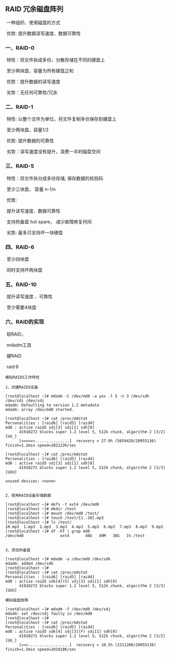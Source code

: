 ## RAID   冗余磁盘阵列

​		一种组织、使用磁盘的方式  

​		优势:  提升数据读写速度、数据可靠性 



### 一、RAID-0

​		特性：将文件拆成多份，分散存储在不同的硬盘上

​		至少两块盘，容量为所有硬盘之和

​		优势：提升数据的读写速度

​		劣势：无任何可靠性/冗余



### 二、RAID-1 

​		特性:  以整个文件为单位，将文件复制多份保存到硬盘上

​		至少两块盘，容量1/2

​		优势: 提升数据的可靠性

​		劣势：读写速度没有提升，浪费一半的磁盘空间



### 三、RAID-5 

​		特性：将文件拆分成多份存储, 保存数据的校验码

​		至少三块盘， 容量 n-1/n 

​		优势: 

​				提升读写速度、数据可靠性

​				支持热备盘 hot spare， 减少故障修复时间 

​		劣势: 最多只支持坏一块硬盘 



### 四、RAID-6 

​		至少四块盘

​		同时支持坏两块盘



### 五、RAID-10

​		提升读写速度 、可靠性 

​		至少需要4块盘





### 六、RAID的实现

​		软RAID， 

​			mdadm工具

​		硬RAID

​			raid卡



```
模拟RAID5工作特性 

1、创建RAID5设备 

[root@localhost ~]# mdadm -C /dev/md0 -a yes -l 5 -n 3 /dev/sdh /dev/sdi /dev/sdj
mdadm: Defaulting to version 1.2 metadata
mdadm: array /dev/md0 started.
 
[root@localhost ~]# cat /proc/mdstat 
Personalities : [raid6] [raid5] [raid4] 
md0 : active raid5 sdj[3] sdi[1] sdh[0]
      41910272 blocks super 1.2 level 5, 512k chunk, algorithm 2 [3/2] [UU_]
      [=====>...............]  recovery = 27.0% (5659420/20955136) finish=1.2min speed=202122K/sec
      
[root@localhost ~]# cat /proc/mdstat 
Personalities : [raid6] [raid5] [raid4] 
md0 : active raid5 sdj[3] sdi[1] sdh[0]
      41910272 blocks super 1.2 level 5, 512k chunk, algorithm 2 [3/3] [UUU]
      
unused devices: <none>


2、使用RAID设备存储数据 

[root@localhost ~]# mkfs -t ext4 /dev/md0 
[root@localhost ~]# mkdir /test
[root@localhost ~]# mount /dev/md0 /test/
[root@localhost ~]# touch /test/{1..10}.mp3
[root@localhost ~]# ls /test/
10.mp3  1.mp3  2.mp3  3.mp3  4.mp3  5.mp3  6.mp3  7.mp3  8.mp3  9.mp3
[root@localhost ~]# df -hT | grep md0
/dev/md0                ext4       40G   49M   38G   1% /test


3、添加热备盘  

[root@localhost ~]# mdadm -a /dev/md0 /dev/sdk
mdadm: added /dev/sdk
[root@localhost ~]# 
[root@localhost ~]# cat /proc/mdstat 
Personalities : [raid6] [raid5] [raid4] 
md0 : active raid5 sdk[4](S) sdj[3] sdi[1] sdh[0]
      41910272 blocks super 1.2 level 5, 512k chunk, algorithm 2 [3/3] [UUU]
      
模拟磁盘故障 

[root@localhost ~]# mdadm -f /dev/md0 /dev/sdj 
mdadm: set /dev/sdj faulty in /dev/md0
[root@localhost ~]# 
[root@localhost ~]# cat /proc/mdstat 
Personalities : [raid6] [raid5] [raid4] 
md0 : active raid5 sdk[4] sdj[3](F) sdi[1] sdh[0]
      41910272 blocks super 1.2 level 5, 512k chunk, algorithm 2 [3/2] [UU_]
      [==>..................]  recovery = 10.5% (2211200/20955136) finish=1.5min speed=201018K/sec
```














































